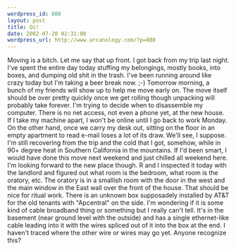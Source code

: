 ```yaml
--- 
wordpress_id: 888
layout: post
title: Oi!
date: 2002-07-20 02:31:00
wordpress_url: http://www.arcanology.com/?p=888
---
```

Moving is a bitch. Let me say that up front. I got back from my trip last night. I've spent the entire day today stuffing my belongings, mostly books, into boxes, and dumping old shit in the trash. I've been running around like crazy today but I'm taking a beer break now. ;-) Tomorrow morning, a bunch of my friends will show up to help me move early on. The move itself should be over pretty quickly once we get rolling though unpacking will probably take forever. I'm trying to decide when to disassemble my computer. There is no net access, not even a phone yet, at the new house. If I take my machine apart, I won't be online until I go back to work Monday. On the other hand, once we carry my desk out, sitting on the floor in an empty apartment to read e-mail loses a lot of its draw. We'll see, I suppose. I'm still recovering from the trip and the cold that I got, somehow, while in 90+ degree heat in Southern California in the mountains. If I'd been smart, I would have done this move next weekend and just chilled all weekend here. I'm looking forward to the new place though. R and I inspected it today with the landlord and figured out what room is the bedroom, what room is the oratory, etc. The oratory is in a smallish room with the door in the west and the main window in the East wall over the front of the house. That should be nice for ritual work. There is an unknown box supposadely installed by AT&T for the old tenants with "Apcentral" on the side. I'm wondering if it is some kind of cable broadband thing or something but I really can't tell. It's in the basement (near ground level with the outside) and has a single ethernet-like cable leading into it with the wires spliced out of it into the box at the end. I haven't traced where the other wire or wires may go yet. Anyone recognize this?